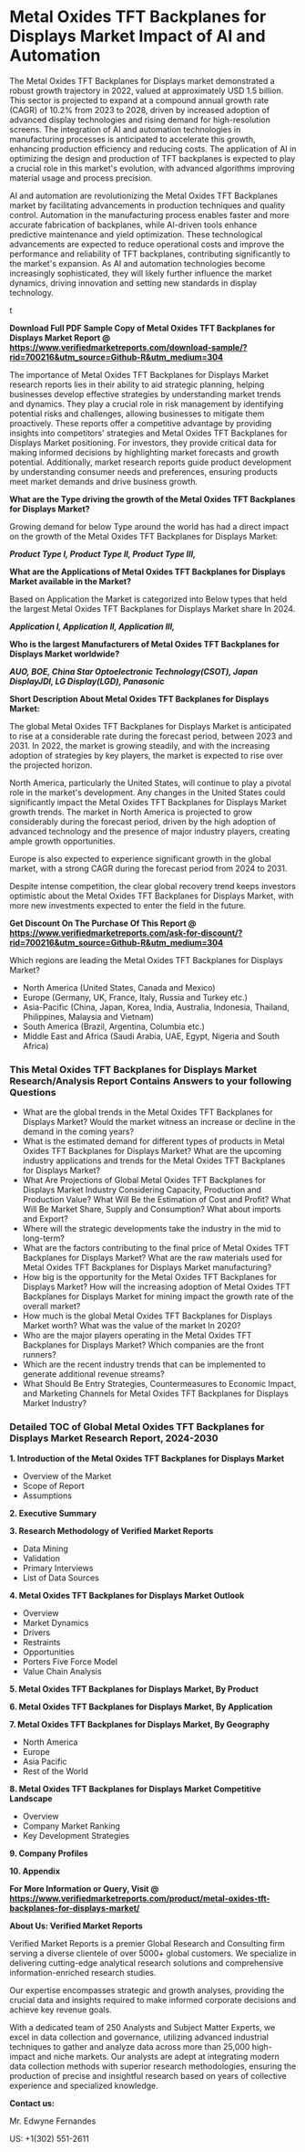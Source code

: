 <meta name="title" content="Global Metal Oxides TFT Backplanes for Displays Market Impact of AI and Automation"><meta name="description" content="The Metal Oxides TFT Backplanes for Displays market demonstrated a robust growth trajectory in 2022, valued at approximately USD 1.5 billion. This sector is projected "><meta name="title" content="Metal Oxides TFT Backplanes for Displays Market Size, Share, Scope, Trends, Growth, Opportunities, Analysis, Forecast"><h1>Metal Oxides TFT Backplanes for Displays Market Impact of AI and Automation</h1><p>The Metal Oxides TFT Backplanes for Displays market demonstrated a robust growth trajectory in 2022, valued at approximately USD 1.5 billion. This sector is projected to expand at a compound annual growth rate (CAGR) of 10.2% from 2023 to 2028, driven by increased adoption of advanced display technologies and rising demand for high-resolution screens. The integration of AI and automation technologies in manufacturing processes is anticipated to accelerate this growth, enhancing production efficiency and reducing costs. The application of AI in optimizing the design and production of TFT backplanes is expected to play a crucial role in this market's evolution, with advanced algorithms improving material usage and process precision.</p><p>AI and automation are revolutionizing the Metal Oxides TFT Backplanes market by facilitating advancements in production techniques and quality control. Automation in the manufacturing process enables faster and more accurate fabrication of backplanes, while AI-driven tools enhance predictive maintenance and yield optimization. These technological advancements are expected to reduce operational costs and improve the performance and reliability of TFT backplanes, contributing significantly to the market's expansion. As AI and automation technologies become increasingly sophisticated, they will likely further influence the market dynamics, driving innovation and setting new standards in display technology.</p>t</p><p id="" class=""><strong>Download Full PDF Sample Copy of Metal Oxides TFT Backplanes for Displays Market Report @ <a href="https://www.verifiedmarketreports.com/download-sample/?rid=700216&utm_source=Github-R&utm_medium=304" target="_blank">https://www.verifiedmarketreports.com/download-sample/?rid=700216&utm_source=Github-R&utm_medium=304</a></strong></p><p>The importance of&nbsp;Metal Oxides TFT Backplanes for Displays Market research reports lies in their ability to aid strategic planning, helping businesses develop effective strategies by understanding market trends and dynamics. They play a crucial role in risk management by identifying potential risks and challenges, allowing businesses to mitigate them proactively. These reports offer a competitive advantage by providing insights into competitors' strategies and Metal Oxides TFT Backplanes for Displays Market positioning. For investors, they provide critical data for making informed decisions by highlighting market forecasts and growth potential. Additionally, market research reports guide product development by understanding consumer needs and preferences, ensuring products meet market demands and drive business growth.</p><p><strong>What are the&nbsp;Type driving the growth of the Metal Oxides TFT Backplanes for Displays Market?</strong></p><p id="" class="">Growing demand for below Type around the world has had a direct impact on the growth of the Metal Oxides TFT Backplanes for Displays Market:</p><em><strong>Product Type I, Product Type II, Product Type III, </strong></em></p><strong>What are the&nbsp;Applications&nbsp;of Metal Oxides TFT Backplanes for Displays Market available in the Market?</strong></p><p id="" class="">Based on Application the Market is categorized into Below types that held the largest Metal Oxides TFT Backplanes for Displays Market share In 2024.</p><em><strong>Application I, Application II, Application III, </strong></em></p><strong>Who is the largest Manufacturers of Metal Oxides TFT Backplanes for Displays Market worldwide?</strong></p><p><em><strong>AUO, BOE, China Star Optoelectronic Technology(CSOT), Japan DisplayJDI, LG Display(LGD), Panasonic</strong></em></p><p id="" class=""><strong>Short Description About Metal Oxides TFT Backplanes for Displays Market:</strong></p><p>The global Metal Oxides TFT Backplanes for Displays Market is anticipated to rise at a considerable rate during the forecast period, between 2023 and 2031. In 2022, the market is growing steadily, and with the increasing adoption of strategies by key players, the market is expected to rise over the projected horizon.</p><p>North America, particularly the United States, will continue to play a pivotal role in the market's development. Any changes in the United States could significantly impact the Metal Oxides TFT Backplanes for Displays Market growth trends. The market in North America is projected to grow considerably during the forecast period, driven by the high adoption of advanced technology and the presence of major industry players, creating ample growth opportunities.</p><p>Europe is also expected to experience significant growth in the global market, with a strong CAGR during the forecast period from 2024 to 2031.</p><p>Despite intense competition, the clear global recovery trend keeps investors optimistic about the Metal Oxides TFT Backplanes for Displays Market, with more new investments expected to enter the field in the future.</p><p id="" class=""><strong>Get Discount On The Purchase Of This Report @ <a href="https://www.verifiedmarketreports.com/ask-for-discount/?rid=700216&utm_source=Github-R&utm_medium=304" target="_blank">https://www.verifiedmarketreports.com/ask-for-discount/?rid=700216&utm_source=Github-R&utm_medium=304</a></strong></p>Which regions are leading the Metal Oxides TFT Backplanes for Displays Market?</p><ul><li>North America (United States, Canada and Mexico)</li><li>Europe (Germany, UK, France, Italy, Russia and Turkey etc.)</li><li>Asia-Pacific (China, Japan, Korea, India, Australia, Indonesia, Thailand, Philippines, Malaysia and Vietnam)</li><li>South America (Brazil, Argentina, Columbia etc.)</li><li>Middle East and Africa (Saudi Arabia, UAE, Egypt, Nigeria and South Africa)</li></ul><h3 id="" class="">This Metal Oxides TFT Backplanes for Displays Market Research/Analysis Report Contains Answers to your following Questions</h3><ul><li>What are the global trends in the Metal Oxides TFT Backplanes for Displays Market? Would the market witness an increase or decline in the demand in the coming years?</li><li>What is the estimated demand for different types of products in Metal Oxides TFT Backplanes for Displays Market? What are the upcoming industry applications and trends for the Metal Oxides TFT Backplanes for Displays Market?</li><li>What Are Projections of Global Metal Oxides TFT Backplanes for Displays Market Industry Considering Capacity, Production and Production Value? What Will Be the Estimation of Cost and Profit? What Will Be Market Share, Supply and Consumption? What about imports and Export?</li><li>Where will the strategic developments take the industry in the mid to long-term?</li><li>What are the factors contributing to the final price of Metal Oxides TFT Backplanes for Displays Market? What are the raw materials used for Metal Oxides TFT Backplanes for Displays Market manufacturing?</li><li>How big is the opportunity for the Metal Oxides TFT Backplanes for Displays Market? How will the increasing adoption of Metal Oxides TFT Backplanes for Displays Market for mining impact the growth rate of the overall market?</li><li>How much is the global Metal Oxides TFT Backplanes for Displays Market worth? What was the value of the market In 2020?</li><li>Who are the major players operating in the Metal Oxides TFT Backplanes for Displays Market? Which companies are the front runners?</li><li>Which are the recent industry trends that can be implemented to generate additional revenue streams?</li><li>What Should Be Entry Strategies, Countermeasures to Economic Impact, and Marketing Channels for Metal Oxides TFT Backplanes for Displays Market Industry?</li></ul><h3 id="" class="">Detailed TOC of Global Metal Oxides TFT Backplanes for Displays Market Research Report, 2024-2030</h3><p id="" class=""><strong>1. Introduction of the Metal Oxides TFT Backplanes for Displays Market</strong></p><ul><li>Overview of the Market</li><li>Scope of Report</li><li>Assumptions</li></ul><p id="" class=""><strong>2. Executive Summary</strong></p><p id="" class=""><strong>3. Research Methodology of Verified Market Reports</strong></p><ul><li>Data Mining</li><li>Validation</li><li>Primary Interviews</li><li>List of Data Sources</li></ul><p id="" class=""><strong>4. Metal Oxides TFT Backplanes for Displays Market Outlook</strong></p><ul><li>Overview</li><li>Market Dynamics</li><li>Drivers</li><li>Restraints</li><li>Opportunities</li><li>Porters Five Force Model</li><li>Value Chain Analysis</li></ul><p id="" class=""><strong>5. Metal Oxides TFT Backplanes for Displays Market, By Product</strong></p><p id="" class=""><strong>6. Metal Oxides TFT Backplanes for Displays Market, By Application</strong></p><p id="" class=""><strong>7. Metal Oxides TFT Backplanes for Displays Market, By Geography</strong></p><ul><li>North America</li><li>Europe</li><li>Asia Pacific</li><li>Rest of the World</li></ul><p id="" class=""><strong>8. Metal Oxides TFT Backplanes for Displays Market Competitive Landscape</strong></p><ul><li>Overview</li><li>Company Market Ranking</li><li>Key Development Strategies</li></ul><p id="" class=""><strong>9. Company Profiles</strong></p><p id="" class=""><strong>10. Appendix</strong></p><p id="" class=""><strong>For More Information or Query, Visit @ <a href="https://www.verifiedmarketreports.com/product/metal-oxides-tft-backplanes-for-displays-market/" target="_blank">https://www.verifiedmarketreports.com/product/metal-oxides-tft-backplanes-for-displays-market/</a></strong></p><p id="" class=""><strong>About Us: Verified Market Reports</strong></p><p id="" class="">Verified Market Reports is a premier Global Research and Consulting firm serving a diverse clientele of over 5000+ global customers. We specialize in delivering cutting-edge analytical research solutions and comprehensive information-enriched research studies.</p><p id="" class="">Our expertise encompasses strategic and growth analyses, providing the crucial data and insights required to make informed corporate decisions and achieve key revenue goals.</p><p id="" class="">With a dedicated team of 250 Analysts and Subject Matter Experts, we excel in data collection and governance, utilizing advanced industrial techniques to gather and analyze data across more than 25,000 high-impact and niche markets. Our analysts are adept at integrating modern data collection methods with superior research methodologies, ensuring the production of precise and insightful research based on years of collective experience and specialized knowledge.</p><p id="" class=""><strong>Contact us:</strong></p><p id="" class="">Mr. Edwyne Fernandes</p><p id="" class="">US: +1(302) 551-2611</p>